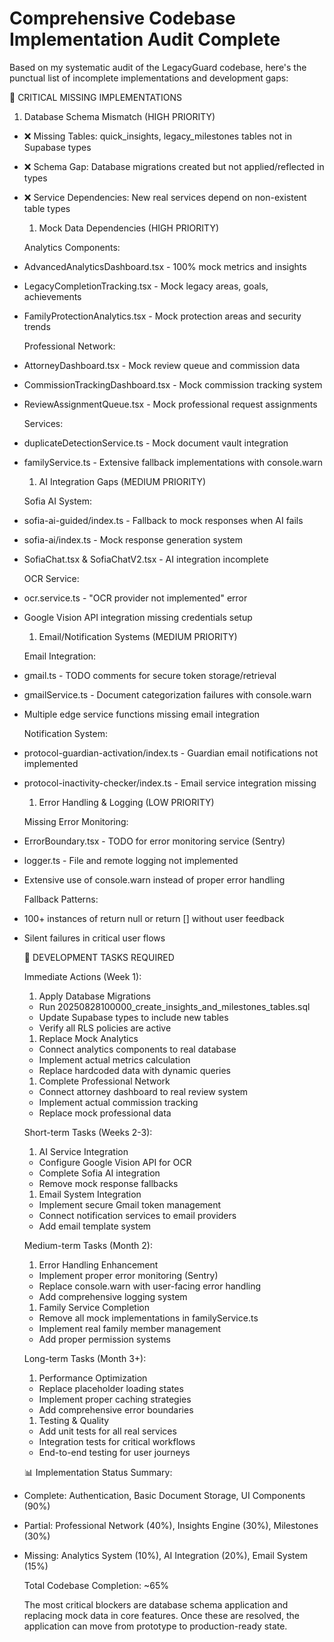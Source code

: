 # Comprehensive Codebase Implementation Audit Complete

Based on my systematic audit of the LegacyGuard codebase, here's the punctual list of incomplete implementations and
development gaps:

  🚨 CRITICAL MISSING IMPLEMENTATIONS

  1. Database Schema Mismatch (HIGH PRIORITY)

- ❌ Missing Tables: quick_insights, legacy_milestones tables not in Supabase types
- ❌ Schema Gap: Database migrations created but not applied/reflected in types
- ❌ Service Dependencies: New real services depend on non-existent table types

  1. Mock Data Dependencies (HIGH PRIORITY)

  Analytics Components:

- AdvancedAnalyticsDashboard.tsx - 100% mock metrics and insights
- LegacyCompletionTracking.tsx - Mock legacy areas, goals, achievements
- FamilyProtectionAnalytics.tsx - Mock protection areas and security trends

  Professional Network:

- AttorneyDashboard.tsx - Mock review queue and commission data
- CommissionTrackingDashboard.tsx - Mock commission tracking system
- ReviewAssignmentQueue.tsx - Mock professional request assignments

  Services:

- duplicateDetectionService.ts - Mock document vault integration
- familyService.ts - Extensive fallback implementations with console.warn

  1. AI Integration Gaps (MEDIUM PRIORITY)

  Sofia AI System:

- sofia-ai-guided/index.ts - Fallback to mock responses when AI fails
- sofia-ai/index.ts - Mock response generation system
- SofiaChat.tsx & SofiaChatV2.tsx - AI integration incomplete

  OCR Service:

- ocr.service.ts - "OCR provider not implemented" error
- Google Vision API integration missing credentials setup

  1. Email/Notification Systems (MEDIUM PRIORITY)

  Email Integration:

- gmail.ts - TODO comments for secure token storage/retrieval
- gmailService.ts - Document categorization failures with console.warn
- Multiple edge service functions missing email integration

  Notification System:

- protocol-guardian-activation/index.ts - Guardian email notifications not implemented
- protocol-inactivity-checker/index.ts - Email service integration missing

  1. Error Handling & Logging (LOW PRIORITY)

  Missing Error Monitoring:

- ErrorBoundary.tsx - TODO for error monitoring service (Sentry)
- logger.ts - File and remote logging not implemented
- Extensive use of console.warn instead of proper error handling

  Fallback Patterns:

- 100+ instances of return null or return [] without user feedback
- Silent failures in critical user flows

  🔧 DEVELOPMENT TASKS REQUIRED

  Immediate Actions (Week 1):

  1. Apply Database Migrations
  - Run 20250828100000_create_insights_and_milestones_tables.sql
  - Update Supabase types to include new tables
  - Verify all RLS policies are active
  1. Replace Mock Analytics
  - Connect analytics components to real database
  - Implement actual metrics calculation
  - Replace hardcoded data with dynamic queries
  1. Complete Professional Network
  - Connect attorney dashboard to real review system
  - Implement actual commission tracking
  - Replace mock professional data

  Short-term Tasks (Weeks 2-3):

  1. AI Service Integration
  - Configure Google Vision API for OCR
  - Complete Sofia AI integration
  - Remove mock response fallbacks
  1. Email System Integration
  - Implement secure Gmail token management
  - Connect notification services to email providers
  - Add email template system

  Medium-term Tasks (Month 2):

  1. Error Handling Enhancement
  - Implement proper error monitoring (Sentry)
  - Replace console.warn with user-facing error handling
  - Add comprehensive logging system
  1. Family Service Completion
  - Remove all mock implementations in familyService.ts
  - Implement real family member management
  - Add proper permission systems

  Long-term Tasks (Month 3+):

  1. Performance Optimization
  - Replace placeholder loading states
  - Implement proper caching strategies
  - Add comprehensive error boundaries
  1. Testing & Quality
  - Add unit tests for all real services
  - Integration tests for critical workflows
  - End-to-end testing for user journeys

  📊 Implementation Status Summary:

- Complete: Authentication, Basic Document Storage, UI Components (90%)
- Partial: Professional Network (40%), Insights Engine (30%), Milestones (30%)
- Missing: Analytics System (10%), AI Integration (20%), Email System (15%)

  Total Codebase Completion: ~65%

  The most critical blockers are database schema application and replacing mock data in core features. Once these are resolved,
   the application can move from prototype to production-ready state.
